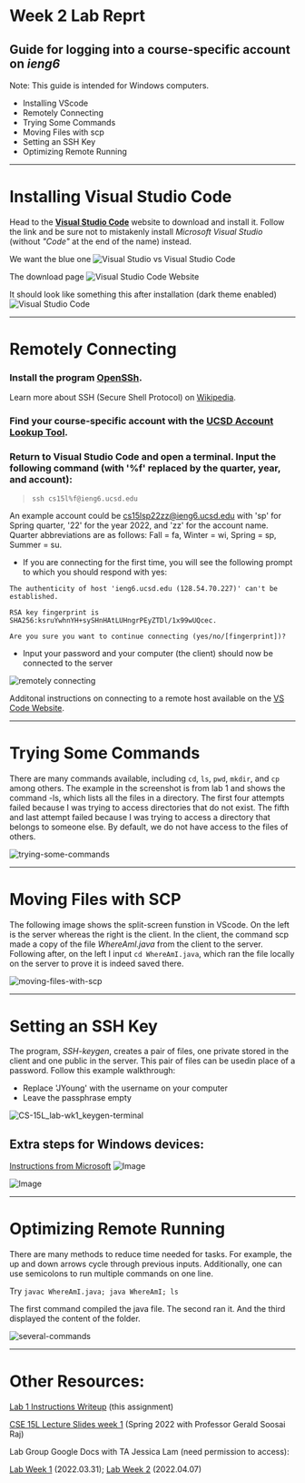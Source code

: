 # Week 2 Lab Reprt
## Guide for logging into a course-specific account on _ieng6_

Note: This guide is intended for Windows computers.

- Installing VScode
- Remotely Connecting
- Trying Some Commands
- Moving Files with scp
- Setting an SSH Key
- Optimizing Remote Running


---
# Installing Visual Studio Code

Head to the [__Visual Studio Code__](https://code.visualstudio.com/) website to download and install it. Follow the link and be sure not to mistakenly install _Microsoft Visual Studio_ (without _"Code"_ at the end of the name) instead.

We want the blue one
![Visual Studio vs Visual Studio Code](Visual-Studio-vs-Visual-Studio-Code.png)

The download page
![Visual Studio Code Website](VS-Code-Website.jpg)

It should look like something this after installation (dark theme enabled)
![Visual Studio Code](VS-Code-Launch.png)


---
# Remotely Connecting

### Install the program [__OpenSSh__](https://docs.microsoft.com/en-us/windows-server/administration/openssh/openssh_install_firstuse).
Learn more about SSH (Secure Shell Protocol) on [Wikipedia](https://en.wikipedia.org/wiki/Secure_Shell).

### Find your course-specific account with the [UCSD Account Lookup Tool](https://sdacs.ucsd.edu/~icc/index.php).

### Return to Visual Studio Code and open a terminal. Input the following command (with '%f' replaced by the quarter, year, and account):

> `ssh cs15l%f@ieng6.ucsd.edu`

An example account could be cs15lsp22zz@ieng6.ucsd.edu with 'sp' for Spring quarter, '22' for the year 2022, and 'zz' for the account name. Quarter abbreviations are as follows: Fall = fa, Winter = wi, Spring = sp, Summer = su.

- If you are connecting for the first time, you will see the following prompt to which you should respond with yes:

````
The authenticity of host 'ieng6.ucsd.edu (128.54.70.227)' can't be established.

RSA key fingerprint is SHA256:ksruYwhnYH+sySHnHAtLUHngrPEyZTDl/1x99wUQcec.

Are you sure you want to continue connecting (yes/no/[fingerprint])?
````

- Input your password and your computer (the client) should now be connected to the server

![remotely connecting](remotely-connecting.png)

Additonal instructions on connecting to a remote host available on the [VS Code Website](https://code.visualstudio.com/docs/remote/ssh#_connect-to-a-remote-host).




---
# Trying Some Commands

There are many commands available, including `cd`, `ls`, `pwd`, `mkdir`, and `cp` among others. The example in the screenshot is from lab 1 and shows the command -ls, which lists all the files in a directory. The first four attempts failed because I was trying to access directories that do not exist. The fifth and last attempt failed because I was trying to access a directory that belongs to someone else. By default, we do not have access to the files of others.

![trying-some-commands](trying-some-commands.png)


---
# Moving Files with SCP

The following image shows the split-screen funstion in VScode. On the left is the server whereas the right is the client. In the client, the command scp made a copy of the file _WhereAmI.java_ from the client to the server. Following after, on the left I input `cd WhereAmI.java`, which ran the file locally on the server to prove it is indeed saved there.

![moving-files-with-scp](moving-files-with-scp.png)



---
# Setting an SSH Key

The program, _SSH-keygen_, creates a pair of files, one private stored in the client and one public in the server. This pair of files can be usedin place of a password. Follow this example walkthrough:

- Replace 'JYoung' with the username on your computer
- Leave the passphrase empty

![CS-15L_lab-wk1_keygen-terminal](CS-15L_lab-wk1_keygen-terminal.jpg)

## Extra steps for Windows devices:
[Instructions from Microsoft](https://docs.microsoft.com/en-us/windows-server/administration/openssh/openssh_keymanagement#user-key-generation)
![Image](CS-15L_lab-wk1_keygen-powershell(1).jpg)

![Image](CS-15L_lab-wk1_keygen-powershell(2).jpg)




---
# Optimizing Remote Running

There are many methods to reduce time needed for tasks. For example, the up and down arrows cycle through previous inputs. Additionally, one can use semicolons to run multiple commands on one line.

Try `javac WhereAmI.java; java WhereAmI; ls`

The first command compiled the java file. The second ran it. And the third displayed the content of the folder.

![several-commands](several-commands.jpg)

---
# Other Resources:
[Lab 1 Instructions Writeup](https://docs.google.com/document/d/1ZJsxrCRiXRbgBpAxhTRwIIqs2-xILh4EZEXfhyADS7I/edit) (this assignment)

[CSE 15L Lecture Slides week 1](https://docs.google.com/presentation/d/1M1usJWoXlajH29ONzpQ7L2BxeHMdL3C7sMUSBtogpOw/edit#slide=id.g9aaf8b0d81_0_25)
(Spring 2022 with Professor Gerald Soosai Raj)

Lab Group Google Docs with TA Jessica Lam (need permission to access):

[Lab Week 1](https://docs.google.com/document/d/1bWz30m_V0ENEkdCKICzX2L37mdhOCcbEqrSbeqsJ2QA/edit#heading=h.s8u88f6kqofr) (2022.03.31);
[Lab Week 2](https://docs.google.com/document/d/1EMxWD-WkNZeto2HrgJhavFGu7xCwQafZ3rzX2057TDY/edit#) (2022.04.07)
